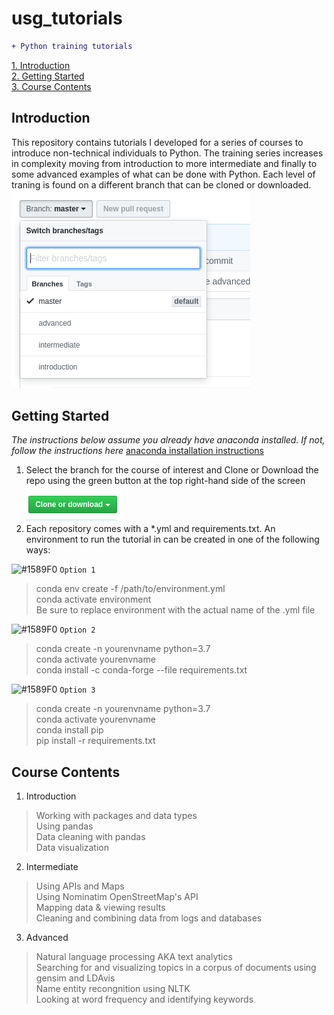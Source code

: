 # usg_tutorials
```diff
+ Python training tutorials
```
[1. Introduction](#Introduction) <br>
[2. Getting Started](#Getting-Started) <br>
[3. Course Contents](#Course-Contents) <br>

## Introduction
This repository contains tutorials I developed for a series of courses to introduce non-technical individuals to Python.  The training series increases in complexity moving from introduction to more intermediate and finally to some advanced examples of what can be done with Python.  Each level of traning is found on a different branch that can be cloned or downloaded.<br>
<img src="images/training_branches.png">

## Getting Started
*The instructions below assume you already have anaconda installed.  If not, follow the instructions here* <a href="https://docs.anaconda.com/anaconda/install/">anaconda installation instructions</a>
1. Select the branch for the course of interest and Clone or Download the repo using the green button at the top right-hand side of the screen <br>
<img src="images/green_button.png"><br>
2. Each repository comes with a <span>&#42;</span>.yml and requirements.txt.  An environment to run the tutorial in can be created in one of the following ways:

![#1589F0](https://placehold.it/15/1589F0/000000?text=+) `Option 1`
<blockquote> 
    <p> 
        conda env create -f /path/to/environment.yml 
        <br>conda activate environment
        <br>Be sure to replace environment with the actual name of the .yml file
    </p> 
</blockquote>

![#1589F0](https://placehold.it/15/1589F0/000000?text=+) `Option 2`
<blockquote> 
    <p> 
        conda create -n yourenvname python=3.7
        <br>conda activate yourenvname
        <br>conda install -c conda-forge --file requirements.txt
    </p> 
</blockquote>

![#1589F0](https://placehold.it/15/1589F0/000000?text=+) `Option 3`
<blockquote> 
    <p> 
        conda create -n yourenvname python=3.7
        <br>conda activate yourenvname
        <br>conda install pip
        <br>pip install -r requirements.txt
    </p> 
</blockquote>

## Course Contents
1. Introduction
<blockquote> 
    <p> 
        Working with packages and data types 
        <br>Using pandas
        <br>Data cleaning with pandas
        <br>Data visualization
    </p> 
</blockquote>

2. Intermediate
<blockquote> 
    <p> 
        Using APIs and Maps
        <br>Using Nominatim OpenStreetMap's API
        <br>Mapping data & viewing results
        <br>Cleaning and combining data from logs and databases
    </p> 
</blockquote>

3. Advanced
<blockquote> 
    <p> 
        Natural language processing AKA text analytics
        <br>Searching for and visualizing topics in a corpus of documents using gensim and LDAvis
        <br>Name entity recongnition using NLTK
        <br>Looking at word frequency and identifying keywords
    </p> 
</blockquote>



